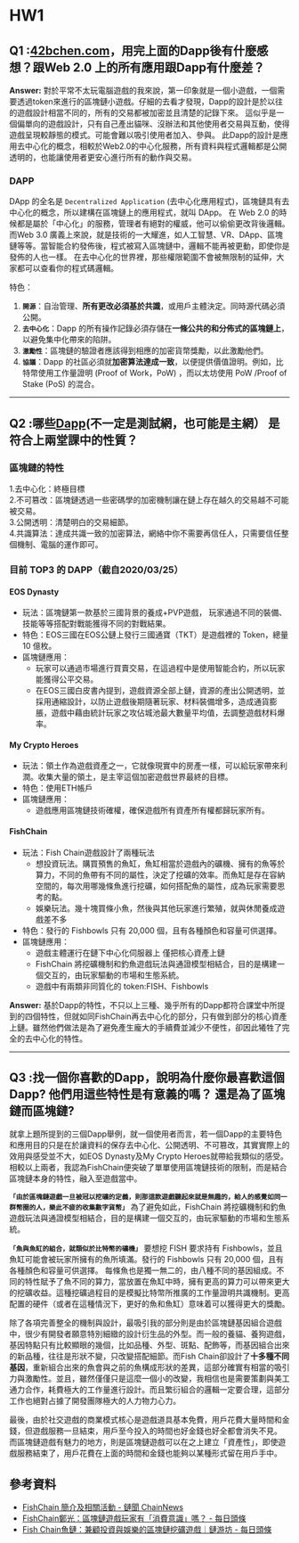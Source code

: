 # HW1
## Q1 :[42bchen.com](42bchen.com)，用完上面的Dapp後有什麼感想？跟Web 2.0 上的所有應用跟Dapp有什麼差？


**Answer:** 對於平常不太玩電腦遊戲的我來說，第一印象就是一個小遊戲，一個需要透過token來進行的區塊鏈小遊戲。仔細的去看才發現，Dapp的設計是於以往的遊戲設計相當不同的，所有的交易都被加密並且清楚的記錄下來。
這似乎是一個偏單向的遊戲設計，只有自己產出貓咪、沒辦法和其他使用者交易與互動，使得遊戲呈現較靜態的模式。可能會難以吸引使用者加入、參與。 
此Dapp的設計是應用去中心化的概念，相較於Web2.0的中心化服務，所有資料與程式邏輯都是公開透明的，也能讓使用者更安心進行所有的動作與交易。
   
   
### DAPP
DApp 的全名是 `Decentralized Application` (去中心化應用程式)，區塊鏈具有去中心化的概念，所以建構在區塊鏈上的應用程式，就叫 DApp。
在 Web 2.0 的時候都是屬於「中心化」的服務，管理者有絕對的權威，他可以偷偷更改背後邏輯。而Web 3.0 廣義上來說，就是技術的一大耀進，如人工智慧、VR、DApp、區塊鏈等等。當智能合約發佈後，程式被寫入區塊鏈中，邏輯不能再被更動，即使你是發佈的人也一樣。
在去中心化的世界裡，那些權限範圍不會被無限制的延伸，大家都可以查看你的程式碼邏輯。

特色：
1.  **`開源`**：自治管理、**所有更改必須基於共識**，或用戶主體決定。同時源代碼必須公開。
2.  **`去中心化`**：Dapp 的所有操作記錄必須存儲在**一條公共的和分佈式的區塊鏈上**，以避免集中化帶來的陷阱。
3.  **`激勵性`**：區塊鏈的驗證者應該得到相應的加密貨幣獎勵，以此激勵他們。
4.  **`協議`**：Dapp 的社區必須就**加密算法達成一致**，以便提供價值證明。例如，比特幣使用工作量證明 (Proof of Work，PoW) ，而以太坊使用 PoW /Proof of Stake (PoS) 的混合。
      
      
       
-----------
## Q2 :哪些[Dapp](https://dappradar.com/ )(不一定是測試網，也可能是主網） 是符合上兩堂課中的性質？
### 區塊鏈的特性
1.去中心化：終極目標   
2.不可篡改：區塊鏈透過一些密碼學的加密機制讓在鏈上存在越久的交易越不可能被交易。   
3.公開透明：清楚明白的交易細節。   
4.共識算法：達成共識一致的加密算法，網絡中你不需要再信任人，只需要信任整個機制、電腦的運作即可。   

      
### 目前 TOP3 的 DAPP（截自2020/03/25）
#### EOS Dynasty
- 玩法：區塊鏈第一款基於三國背景的養成+PVP遊戲， 玩家通過不同的裝備、技能等等搭配對戰能獲得不同的對戰結果。
- 特色：EOS三國在EOS公鏈上發行三國通寶（TKT）是遊戲裡的 Token，總量 10 億枚。
- 區塊鏈應用：
   - 玩家可以通過市場進行買賣交易，在這過程中是使用智能合約，所以玩家能獲得公平交易。
   - 在EOS三國白皮書內提到，遊戲資源全部上鏈，資源的產出公開透明，並採用通縮設計，以防止遊戲後期隨著玩家、材料裝備增多，造成通貨膨脹，遊戲中藉由統計玩家之攻佔城池最大數量平均值，去調整遊戲材料爆率。


#### My Crypto Heroes
- 玩法：領土作為遊戲資產之一，它就像現實中的房產一樣，可以給玩家帶來利潤。收集大量的領土，是主宰這個加密遊戲世界最終的目標。
- 特色：使用ETH帳戶
- 區塊鏈應用：
  - 遊戲應用區塊鏈技術確權，確保遊戲所有資產所有權都歸玩家所有。

#### FishChain
- 玩法：Fish Chain遊戲設計了兩種玩法
  - 想投資玩法。購買預售的魚缸，魚缸相當於遊戲內的礦機、擁有的魚等於算力，不同的魚帶有不同的屬性，決定了挖礦的效率。而魚缸是存在容納空間的，每次用哪幾條魚進行挖礦，如何搭配魚的屬性，成為玩家需要思考的點。
  - 娛樂玩法。幾十塊買條小魚，然後與其他玩家進行繁殖，就與休閒養成遊戲差不多
- 特色：發行的 Fishbowls 只有 20,000 個，且有各種顏色和容量可供選擇。
- 區塊鏈應用：
  - 遊戲主體運行在鏈下中心化伺服器上 僅把核心資產上鏈
  - FishChain 將挖礦機制和釣魚遊戲玩法與通證模型相結合，目的是構建一個交互的，由玩家驅動的市場和生態系統。
  - 遊戲中有兩類非同質化的 token:FISH、Fishbowls


**Answer:** 基於Dapp的特性，不只以上三種、幾乎所有的Dapp都符合課堂中所提到的四個特性，但就如同FishChain再去中心化的部分，只有做到部分的核心資產上鏈。雖然他們做法是為了避免產生龐大的手續費並減少不便性，卻因此犧牲了完全的去中心化的特性。





-------------------------------

## Q3 :找一個你喜歡的Dapp，說明為什麼你最喜歡這個Dapp? 他們用這些特性是有意義的嗎？ 還是為了區塊鏈而區塊鏈?

就拿上題所提到的三個Dapp舉例，就一個使用者而言，若一個Dapp的主要特色和應用目的只是在於讓資料的保存去中心化、公開透明、不可篡改，其實實際上的效用與感受並不大，如EOS Dynasty及My Crypto Heroes就帶給我類似的感受。相較以上兩者，我認為FishChain便突破了單單使用區塊鏈技術的限制，而是結合區塊鏈本身的特性，融入至遊戲當中。

**`「由於區塊鏈遊戲一旦被冠以挖礦的定義，則那這款遊戲聽起來就是無趣的，給人的感覺如同一群幣圈的人，樂此不疲的收集數字貨幣」`**
為了避免如此，FishChain 將挖礦機制和釣魚遊戲玩法與通證模型相結合，目的是構建一個交互的，由玩家驅動的市場和生態系統。

**`「魚與魚缸的組合，就類似於比特幣的礦機」`**
要想挖 FISH 要求持有 Fishbowls，並且魚缸可能會被玩家所擁有的魚所填滿。發行的 Fishbowls 只有 20,000 個，且有各種顏色和容量可供選擇。
每條魚也是獨一無二的，由八種不同的基因組成。不同的特性賦予了魚不同的算力，當放置在魚缸中時，擁有更高的算力可以帶來更大的挖礦收益。這種挖礦過程目的是模擬比特幣所推廣的工作量證明共識機制。更高配置的硬件（或者在這種情況下，更好的魚和魚缸）意味着可以獲得更大的獎勵。

除了各項完善整全的機制與設計，最吸引我的部分則是由於區塊鏈基因組合遊戲中，很少有開發者願意特別細緻的設計衍生品的外型。而一般的養貓、養狗遊戲，基因特點只有比較顯眼的幾個，比如品種、外型、斑點、配飾等，而基因組合出來的新品種，往往是形狀不變，只改變搭配細節。而Fish Chain卻設計了**十多種不同基因**，重新組合出來的魚會與之前的魚構成形狀的差異，這部分確實有相當的吸引力與激勵性。並且，雖然僅僅只是這麼一個小的改變，我相信也是需要策劃與美工通力合作，耗費極大的工作量進行設計。而且繁衍組合的邏輯一定要合理，這部分工作也絕對占據了開發團隊極大的人力物力心力。


最後，由於社交遊戲的商業模式核心是遊戲道具基本免費，用戶花費大量時間和金錢，但遊戲服務一旦結束，用戶至今投入的時間也好金錢也好全都會消失不見。
而區塊鏈遊戲有魅力的地方，則是區塊鏈遊戲可以在之上建立「資產性」，即使遊戲服務結束了，用戶花費在上面的時間和金錢也能夠以某種形式留在用戶手中。




## 參考資料
- [FishChain 簡介及相關活動 - 鏈聞 ChainNews](https://www.chainnews.com/zh-hant/articles/730308876827.htm)
- [FishChain鄭光：區塊鏈遊戲玩家有「消費意識」嗎？ - 每日頭條](https://kknews.cc/news/mpe3p2z.html)
- [Fish Chain魚鏈：兼顧投資與娛樂的區塊鏈挖礦遊戲｜鏈游坊 - 每日頭條](https://kknews.cc/game/qboy9lr.html)
